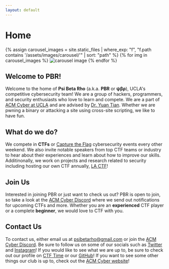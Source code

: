 ```yaml
---
layout: default
---
```


# Home

<!-- https://www.w3schools.com/w3css/w3css_slideshow.asp -->
<div class="carousel-container">
    {% assign carousel_images = site.static_files | where_exp: "f", "f.path contains '/assets/images/carousel/'" | sort: "path" %}
    {% for img in carousel_images %}
        <img class="mySlides" src="{{ img.path | relative_url }}" alt="carousel image">
    {% endfor %}
</div>

<script src="/assets/carousel.js"></script>

## Welcome to PBR!

Welcome to the home of **Psi Beta Rho** (a.k.a. **PBR** or **ψβρ**), UCLA's competitive cybersecurity team! We are a group of hackers, programmers, and security enthusiasts who love to learn and compete. We are a part of [ACM Cyber at UCLA](https://acmcyber.com/) and are advised by [Dr. Yuan Tian](https://www.ytian.info/). Whether we are pwning a binary or attacking a site using cross-site scripting, we like to have fun.

## What do we do?
We compete in **CTFs** or [Capture the Flag](https://ctftime.org/ctf-wtf/) cybersecurity events every other weekend. We also invite notable speakers from top CTF teams or industry to hear about their experiences and learn about how to improve our skills. Additinonally, we work on projects and research related to security including hosting our own CTF annually, [LA CTF](https://lactf.uclaacm.com/)!

## Join Us
Interested in joining PBR or just want to check us out? PBR is open to join, so take a look at the [ACM Cyber Discord](https://discord.gg/j9dgf2q) where we send out notifications for upcoming CTFs and more. Whether you are an **experienced** CTF player or a complete **beginner**, we would love to CTF with you.

## Contact Us

To contact us, either email us at [psibetarho@gmail.com](mailto:psibetarho@gmail.com) or join the [ACM Cyber Discord](https://discord.gg/j9dgf2q). Be sure to follow us on some of our socials such as [Twitter](https://twitter.com/psibetarho) and [Instagram](https://www.instagram.com/uclacyber/)! If you would like to see what we are up to, be sure to check out our profile on [CTF Time](https://ctftime.org/team/186494) or our [GitHub](https://github.com/pbrucla/)! If you want to see some other things our club is up to, check out the [ACM Cyber website](https://acmcyber.com/)!
